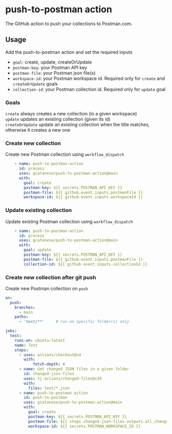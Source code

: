 # push-to-postman action

The GitHub action to push your collections to Postman.com.

## Usage

Add the push-to-postman action and set the required inputs

* `goal`: create, update, createOrUpdate
* `postman-key`: your Postman API key
* `postman-file`: your Postman json file(s)
* `workspace-id`: your Postman workspace id. Required only for `create` and `createOrUpdate` goals
* `collection-id`: your Postman collection id. Required only for `update` goal

### Goals

`create` always creates a new collection (in a given workspace)   
`update` updates an existing collection (given its id)   
`createOrUpdate` update an existing collection when the title matches, otherwise it creates a new one  

### Create new collection

Create new Postman collection using `workflow_dispatch`

```yaml
    - name: push-to-postman-action
      id: process
      uses: gcatanese/push-to-postman-action@main
      with:
        goal: create
        postman-key: ${{ secrets.POSTMAN_API_KEY }}
        postman-file: ${{ github.event.inputs.postmanFile }}
        workspace-id: ${{ github.event.inputs.workspaceId }}
```

### Update existing collection

Update existing Postman collection using `workflow_dispatch`

```yaml
    - name: push-to-postman-action
      id: process
      uses: gcatanese/push-to-postman-action@main
      with:
        goal: update
        postman-key: ${{ secrets.POSTMAN_API_KEY }}
        postman-file: ${{ github.event.inputs.postmanFile }}
        collection-id: ${{ github.event.inputs.collectionId }}
```

### Create new collection after git push

Create new Postman collection on `push`

```yaml
on: 
  push:
    branches:
      - main
    paths:
      - 'test/**'     # run on specific folder(s) only

jobs:
  test:
    runs-on: ubuntu-latest
    name: Test 
    steps:
      - uses: actions/checkout@v4
        with:
            fetch-depth: 0
      - name: Get changed JSON files in a given folder
        id: changed-json-files
        uses: tj-actions/changed-files@v39
        with:
          files: test/*.json
      - name: push-to-postman-action
        id: push-to-postman
        uses: gcatanese/push-to-postman-action@main
        with:
          goal: create
          postman-key: ${{ secrets.POSTMAN_API_KEY }}
          postman-file: ${{ steps.changed-json-files.outputs.all_changed_and_modified_files }}
          workspace-id: ${{ secrets.POSTMAN_WORKSPACE_ID }}
```
